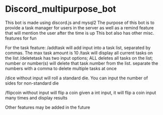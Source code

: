 # Discord_multipurpose_bot

This bot is made using discord.js and mysql2
The purpose of this bot is to provide a task manager for users in the server as well as a remind feature that will mention the user after the time is up
This bot also has other misc. features for fun

For the task feature:
/addtask will add input into a task list, separated by commas. The max task amount is 10
/task will display all current tasks on the list
/deletetask has two input options; ALL deletes all tasks on the list; number or number(s) will delete that task number from the list. 
separate the numbers with a comma to delete multiple tasks at once

/dice
without input will roll a standard die. 
You can input the number of sides for non-standard die

/flipcoin
without input will flip a coin
given a int input, it will flip a coin input many times and display results







Other features may be added in the future

